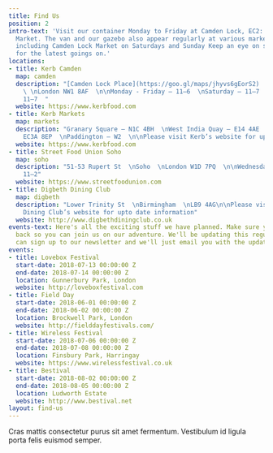```yaml
---
title: Find Us
position: 2
intro-text: 'Visit our container Monday to Friday at Camden Lock, EC2: just off Camden
  Market. The van and our gazebo also appear regularly at various markets across London
  including Camden Lock Market on Saturdays and Sunday Keep an eye on social channels
  for the latest goings on.'
locations:
- title: Kerb Camden
  map: camden
  description: "[Camden Lock Place](https://goo.gl/maps/jhyvs6gEorS2)  \nCamden Town
    \ \nLondon NW1 8AF  \n\nMonday - Friday — 11—6  \nSaturday — 11—7  \nSunday —
    11—7  "
  website: https://www.kerbfood.com
- title: Kerb Markets
  map: markets
  description: "Granary Square — N1C 4BH  \nWest India Quay — E14 4AE  \nGherkin —
    EC3A 8EP  \nPaddington — W2  \n\nPlease visit Kerb’s website for up to date information"
  website: https://www.kerbfood.com
- title: Street Food Union Soho
  map: soho
  description: "51-53 Rupert St  \nSoho  \nLondon W1D 7PQ  \n\nWednesday-Friday —
    11—2"
  website: https://www.streetfoodunion.com
- title: Digbeth Dining Club
  map: digbeth
  description: "Lower Trinity St  \nBirmingham  \nLB9 4AG\n\nPlease visit Digbeth
    Dining Club’s website for upto date information"
  website: http://www.digbethdiningclub.co.uk
events-text: Here's all the exciting stuff we have planned. Make sure you keep checking
  back so you can join us on our adventure. We'll be updating this regularly or you
  can sign up to our newsletter and we'll just email you with the updates.
events:
- title: Lovebox Festival
  start-date: 2018-07-13 00:00:00 Z
  end-date: 2018-07-14 00:00:00 Z
  location: Gunnerbury Park, London
  website: http://loveboxfestival.com
- title: Field Day
  start-date: 2018-06-01 00:00:00 Z
  end-date: 2018-06-02 00:00:00 Z
  location: Brockwell Park, London
  website: http://fielddayfestivals.com/
- title: Wireless Festival
  start-date: 2018-07-06 00:00:00 Z
  end-date: 2018-07-08 00:00:00 Z
  location: Finsbury Park, Harringay
  website: https://www.wirelessfestival.co.uk
- title: Bestival
  start-date: 2018-08-02 00:00:00 Z
  end-date: 2018-08-05 00:00:00 Z
  location: Ludworth Estate
  website: http://www.bestival.net
layout: find-us
---
```


Cras mattis consectetur purus sit amet fermentum. Vestibulum id ligula porta felis euismod semper.